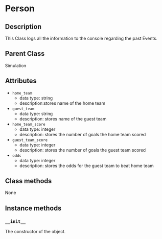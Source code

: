 # Person

## Description
This Class logs all the information to the console regarding the past Events.

## Parent Class
Simulation

## Attributes
* ```home_team```
  * data type: string
  * description:stores name of the home team
* ```guest_team```
  * data type: string
  * description: stores name of the guest team
* ```home_team_score```
  * data type: integer
  * description: stores the number of goals the home team scored
* ```guest_team_score```
  * data type: integer
  * description: stores the number of goals the guest team scored
* ```odds```
  * data type: integer
  * description: stores the odds for the guest team to beat home team






## Class methods
None

## Instance methods
### ```__init__```
The constructor of the object.

